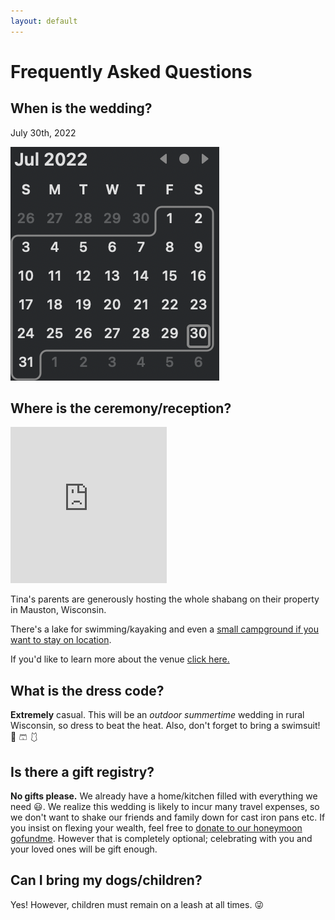 ```yaml
---
layout: default
---
```


# Frequently Asked Questions

## When is the wedding?

July 30th, 2022 

![Calendar](/assets/img/calendar.png)

## Where is the ceremony/reception?

<iframe src="https://www.google.com/maps/embed?pb=!1m14!1m8!1m3!1d23018.38694595985!2d-89.9595325!3d43.8496441!3m2!1i1024!2i768!4f13.1!3m3!1m2!1s0x8800abbb6d1552db%3A0x50edf031c2941607!2s5495%20County%20Rd%20HH%2C%20Mauston%2C%20WI%2053948!5e0!3m2!1sen!2sus!4v1624811130434!5m2!1sen!2sus" width="250" height="250" style="border:0;" allowfullscreen="" loading="lazy"></iframe>

Tina's parents are generously hosting the whole shabang on their property in Mauston, Wisconsin.

There's a lake for swimming/kayaking and even a [small campground if you want to stay on location](./lodging.html).

If you'd like to learn more about the venue [click here.](/venue.html)

## What is the dress code?

**Extremely** casual. This will be an _outdoor_ _summertime_ wedding in rural Wisconsin, so dress to beat the heat. Also, don't forget to bring a swimsuit! 👙 🩳 🩱 

## Is there a gift registry?

**No gifts please.** We already have a home/kitchen filled with everything we need 😃. We realize this wedding is likely to incur many travel expenses, so we don't want to shake our friends and family down for cast iron pans etc. If you insist on flexing your wealth, feel free to [donate to our honeymoon gofundme](https://gofund.me/cd2cff93). However that is completely optional; celebrating with you and your loved ones will be gift enough.

## Can I bring my dogs/children?

Yes! However, children must remain on a leash at all times. 😜
